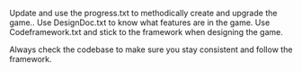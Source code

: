 Update and use the progress.txt to methodically create and upgrade the game..
Use DesignDoc.txt to know what features are in the game.
Use Codeframework.txt and stick to the framework when designing the game.

Always check the codebase to make sure you stay consistent and follow the framework.
